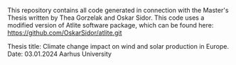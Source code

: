 This repository contains all code generated in connection with the Master's Thesis written by Thea Gorzelak and Oskar Sidor. 
This code uses a modified version of Atlite software package, which can be found here: https://github.com/OskarSidor/atlite.git

Thesis title: Climate change impact on wind and solar production in Europe.
Date: 03.01.2024
Aarhus University
